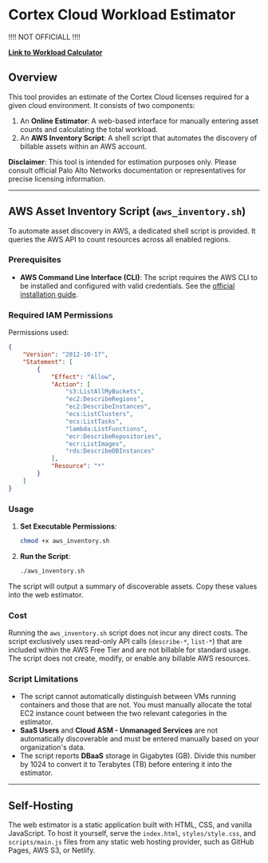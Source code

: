 # Cortex Cloud Workload Estimator

!!!! NOT OFFICIALL !!!!

**[Link to Workload Calculator](https://abuslang.github.io/cortex-cloud-license-helper/)**

## Overview

This tool provides an estimate of the Cortex Cloud licenses required for a given cloud environment. It consists of two components:

1.  An **Online Estimator**: A web-based interface for manually entering asset counts and calculating the total workload.
2.  An **AWS Inventory Script**: A shell script that automates the discovery of billable assets within an AWS account.

**Disclaimer**: This tool is intended for estimation purposes only. Please consult official Palo Alto Networks documentation or representatives for precise licensing information.

---

## AWS Asset Inventory Script (`aws_inventory.sh`)

To automate asset discovery in AWS, a dedicated shell script is provided. It queries the AWS API to count resources across all enabled regions.

### Prerequisites

- **AWS Command Line Interface (CLI)**: The script requires the AWS CLI to be installed and configured with valid credentials. See the [official installation guide](https://aws.amazon.com/cli/).

### Required IAM Permissions

Permissions used:
```json
{
    "Version": "2012-10-17",
    "Statement": [
        {
            "Effect": "Allow",
            "Action": [
                "s3:ListAllMyBuckets",
                "ec2:DescribeRegions",
                "ec2:DescribeInstances",
                "ecs:ListClusters",
                "ecs:ListTasks",
                "lambda:ListFunctions",
                "ecr:DescribeRepositories",
                "ecr:ListImages",
                "rds:DescribeDBInstances"
            ],
            "Resource": "*"
        }
    ]
}
```

### Usage

1.  **Set Executable Permissions**:
    ```bash
    chmod +x aws_inventory.sh
    ```
2.  **Run the Script**:
    ```bash
    ./aws_inventory.sh
    ```
The script will output a summary of discoverable assets. Copy these values into the web estimator.

### Cost

Running the `aws_inventory.sh` script does not incur any direct costs. The script exclusively uses read-only API calls (`describe-*`, `list-*`) that are included within the AWS Free Tier and are not billable for standard usage. The script does not create, modify, or enable any billable AWS resources.

### Script Limitations
- The script cannot automatically distinguish between VMs running containers and those that are not. You must manually allocate the total EC2 instance count between the two relevant categories in the estimator.
- **SaaS Users** and **Cloud ASM - Unmanaged Services** are not automatically discoverable and must be entered manually based on your organization's data.
- The script reports **DBaaS** storage in Gigabytes (GB). Divide this number by 1024 to convert it to Terabytes (TB) before entering it into the estimator.

---

## Self-Hosting

The web estimator is a static application built with HTML, CSS, and vanilla JavaScript. To host it yourself, serve the `index.html`, `styles/style.css`, and `scripts/main.js` files from any static web hosting provider, such as GitHub Pages, AWS S3, or Netlify.
